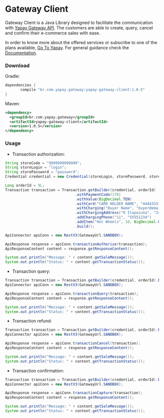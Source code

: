 # Gateway Client

Gateway Client is a Java Library designed to facilitate the communication with [Yapay Gateway API](https://www.yapay.com.br/gateway-de-pagamento/). The customers are able to create, query, cancel and confirm their e-commerce sales with ease.

In order to know more about the offered services or subscribe to one of the plans available, [Go To Yapay](https://www.yapay.com.br). For general guidance check the [Documentation](https://gateway.dev.yapay.com.br/#/).


### Download

Gradle:

```gradle
dependencies {
       compile "br.com.yapay.gateway:yapay-gateway-client:1.0.5"
}
```

Maven:

```xml
<dependency>
  <groupId>br.com.yapay.gateway</groupId>
  <artifactId>yapay-gateway-client</artifactId>
  <version>1.0.5</version>
</dependency>
```

### Usage
- Transaction authorization:
 
```java
String storeCode = "9999999999999";
String storeLogin = "login";
String storePassword = "password";
Credential credential = new Credential(storeLogin, storePassword, storeCode);

Long orderId = 9L;
Transaction transaction = Transaction.getBuilder(credential, orderId)
								.withPaymentCode(170)
								.withValue(BigDecimal.TEN)
								.withCard("CARD HOLDER NAME", "4444333322221111", 12, 2022, "123")
								.withCharging("Buyer Name", "buyer@email.com", "123.456.789-00")
								.withChargingAddress("R Itapaiuna", "2434", "05707-001", "Jardim Morumbi", "Sao Paulo", "SP")
								.addChargingPhone("11", "55551234")
								.addItem("Hot Wheels", 10, BigDecimal.ONE)
								.build();

ApiConnector apiConn = new RestV3(GatewayUrl.SANDBOX);

ApiResponse response = apiConn.transactionAuthorize(transaction);
ApiResponseContent content = response.getResponseContent();

System.out.println("Message: " + content.getSaleMessage());
System.out.println("Status: " + content.getTransactionStatus());

```

- Transaction query:

```java
Transaction transaction = Transaction.getBuilder(credential, orderId).build();
ApiConnector apiConn = new RestV3(GatewayUrl.SANDBOX);

ApiResponse response = apiConn.transactionQuery(transaction);
ApiResponseContent content = response.getResponseContent();

System.out.println("Message: " + content.getSaleMessage());
System.out.println("Status: " + content.getTransactionStatus());

```

- Transaction refund:

```java
Transaction transaction = Transaction.getBuilder(credential, orderId).build();
ApiConnector apiConn = new RestV3(GatewayUrl.SANDBOX);

ApiResponse response = apiConn.transactionCancel(transaction);
ApiResponseContent content = response.getResponseContent();

System.out.println("Message: " + content.getSaleMessage());
System.out.println("Status: " + content.getTransactionStatus());

```

- Transaction confirmation:

```java
Transaction transaction = Transaction.getBuilder(credential, orderId).build();
ApiConnector apiConn = new RestV3(GatewayUrl.SANDBOX);

ApiResponse response = apiConn.transactionCapture(transaction);
ApiResponseContent content = response.getResponseContent();

System.out.println("Message: " + content.getSaleMessage());
System.out.println("Status: " + content.getTransactionStatus());

```
